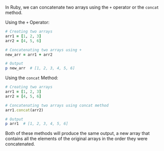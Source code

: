 In Ruby, we can concatenate two arrays using the `+` operator or the `concat` method. 

Using the `+` Operator:

```ruby
# Creating two arrays
arr1 = [1, 2, 3]
arr2 = [4, 5, 6]

# Concatenating two arrays using +
new_arr = arr1 + arr2

# Output
p new_arr  # [1, 2, 3, 4, 5, 6]
```

Using the `concat` Method:

```ruby
# Creating two arrays
arr1 = [1, 2, 3]
arr2 = [4, 5, 6]

# Concatenating two arrays using concat method
arr1.concat(arr2)

# Output
p arr1  # [1, 2, 3, 4, 5, 6]
```

Both of these methods will produce the same output, a new array that contains all the elements of the original arrays in the order they were concatenated.